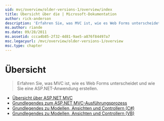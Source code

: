 ```yaml
---
uid: mvc/overview/older-versions-1/overview/index
title: Übersicht über die | Microsoft-Dokumentation
author: rick-anderson
description: 'Erfahren Sie, was MVC ist, wie es Web Forms unterscheidet und wie Sie eine ASP.NET-Anwendung erstellen.'
ms.author: riande
ms.date: 09/28/2011
ms.assetid: ccca4b85-2f32-4d81-9ae5-a876f84497a7
msc.legacyurl: /mvc/overview/older-versions-1/overview
msc.type: chapter
---
```

<a name="overview"></a>Übersicht
====================
> Erfahren Sie, was MVC ist, wie es Web Forms unterscheidet und wie Sie eine ASP.NET-Anwendung erstellen.


- [Übersicht über ASP.NET MVC](asp-net-mvc-overview.md)
- [Grundlegendes zum ASP.NET MVC-Ausführungsprozess](understanding-the-asp-net-mvc-execution-process.md)
- [Grundlegendes zu Modellen, Ansichten und Controllern (C#)](understanding-models-views-and-controllers-cs.md)
- [Grundlegendes zu Modellen, Ansichten und Controllern (VB)](understanding-models-views-and-controllers-vb.md)
